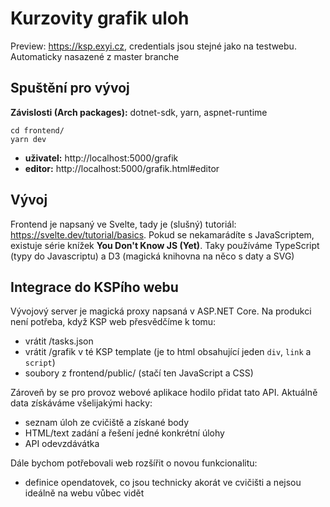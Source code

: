 # Kurzovity grafik uloh

Preview: https://ksp.exyi.cz, credentials jsou stejné jako na testwebu. Automaticky nasazené z master branche

## Spuštění pro vývoj

**Závislosti (Arch packages):** dotnet-sdk, yarn, aspnet-runtime

```
cd frontend/
yarn dev
```

* **uživatel:** http://localhost:5000/grafik
* **editor:** http://localhost:5000/grafik.html#editor

## Vývoj

Frontend je napsaný ve Svelte, tady je (slušný) tutoriál: https://svelte.dev/tutorial/basics.
Pokud se nekamarádíte s JavaScriptem, existuje série knížek **You Don't Know JS (Yet)**.
Taky používáme TypeScript (typy do Javascriptu) a D3 (magická knihovna na něco s daty a SVG)

## Integrace do KSPího webu

Vývojový server je magická proxy napsaná v ASP.NET Core. Na produkci není potřeba, když KSP web přesvědčíme k tomu:

* vrátit /tasks.json
* vrátit /grafik v té KSP template (je to html obsahující jeden `div`, `link` a `script`)
* soubory z frontend/public/ (stačí ten JavaScript a CSS)

Zároveň by se pro provoz webové aplikace hodilo přidat tato API. Aktuálně data získáváme všelijakými hacky:

* seznam úloh ze cvičiště a získané body
* HTML/text zadání a řešení jedné konkrétní úlohy
* API odevzdávátka

Dále bychom potřebovali web rozšířit o novou funkcionalitu:

* definice opendatovek, co jsou technicky akorát ve cvičišti a nejsou ideálně na webu vůbec vidět
